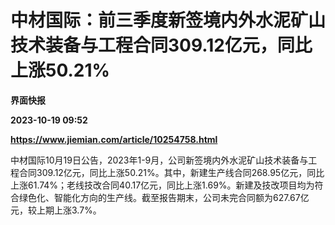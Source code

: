 # 中材国际：前三季度新签境内外水泥矿山技术装备与工程合同309.12亿元，同比上涨50.21%
**界面快报**

**2023-10-19 09:52**

**https://www.jiemian.com/article/10254758.html**

中材国际10月19日公告，2023年1-9月，公司新签境内外水泥矿山技术装备与工程合同309.12亿元，同比上涨50.21%。其中，新建生产线合同268.95亿元，同比上涨61.74%；老线技改合同40.17亿元，同比上涨1.69%。新建及技改项目均为符合绿色化、智能化方向的生产线。截至报告期末，公司未完合同额为627.67亿元，较上期上涨3.7%。